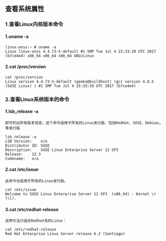 ## 查看系统属性
### 1.查看Linux内核版本命令
#### 1.uname -a
    linux-onss:~ # uname -a
    Linux linux-onss 4.4.73-5-default #1 SMP Tue Jul 4 15:33:39 UTC 2017 (b7ce4e4) x86_64 x86_64 x86_64 GNU/Linux
    
#### 2.cat /proc/version
    cat /proc/version
    Linux version 4.4.73-5-default (geeko@buildhost) (gcc version 4.8.5 (SUSE Linux) ) #1 SMP Tue Jul 4 15:33:39 UTC 2017 (b7ce4e4)

### 2.查看Linux系统版本的命令
#### 1.lsb_release -a

    即可列出所有版本信息，这个命令适用于所有的Linux发行版，包括RedHat、SUSE、Debian…等发行版
    
    lsb_release -a
    LSB Version:	n/a
    Distributor ID:	SUSE
    Description:	SUSE Linux Enterprise Server 12 SP3
    Release:	12.3
    Codename:	n/a

#### 2.cat /etc/issue
    此命令也适用于所有的Linux发行版。
    
    cat /etc/issue
    Welcome to SUSE Linux Enterprise Server 12 SP3  (x86_64) - Kernel \r (\l).

#### 3.cat /etc/redhat-release
    这种方法只适合Redhat系的Linux：
    
    cat /etc/redhat-release
    Red Hat Enterprise Linux Server release 6.2 (Santiago)
    
    
    